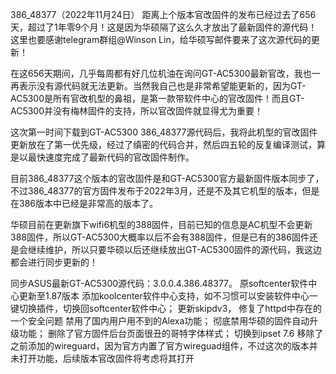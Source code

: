 386_48377（2022年11月24日）
距离上个版本官改固件的发布已经过去了656天，超过了1年零9个月！这是因为华硕隔了这么久才放出了最新固件的源代码！这里也要感谢telegram群组@Winson Lin，给华硕写邮件要来了这次源代码的更新！

在这656天期间，几乎每周都有好几位机油在询问GT-AC5300最新官改，我也一再表示没有源代码就无法更新。当然我自己也是非常希望能更新的，因为GT-AC5300是所有官改机型的鼻祖，是第一款带软件中心的官改固件！而且GT-AC5300并没有梅林固件的支持，所以官改固件就显得尤为重要！

这次第一时间下载到GT-AC5300 386_48377源代码后，我将此机型的官改固件更新放在了第一优先级，经过了缜密的代码合并，然后四五轮的反复编译测试，算是以最快速度完成了最新代码的官改固件制作。

目前386_48377这个版本的官改固件是和GT-AC5300官方最新固件版本同步了，不过386_48377的官方固件发布于2022年3月，还是不及其它机型的版本，但是在386版本中已经是非常高的版本了。

华硕目前在更新旗下wifi6机型的388固件，目前已知的信息是AC机型不会更新388固件，所以GT-AC5300大概率以后不会有388固件，但是已有的386固件还是会继续维护，所以只要华硕以后还继续放出GT-AC5300固件的源代码，我这边都会进行同步更新的！

同步ASUS最新GT-AC5300源代码：3.0.0.4.386.48377。
原softcenter软件中心更新至1.87版本
添加koolcenter软件中心支持，如不习惯可以安装软件中心一键切换插件，切换回softcenter软件中心；
更新skipdv3，
修复了httpd中存在的一个安全问题
禁用了国内用户用不到的Alexa功能；
彻底禁用华硕的固件自动升级功能；
删除了官方固件后台页面很丑的哥特字体样式；
切换到ipset 7.6
移除了之前添加的wireguard，因为官方内置了官方wireguad组件，不过这次的版本并未打开功能，后续版本官改固件将考虑将其打开